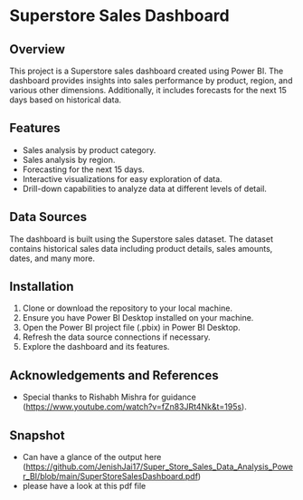 # Superstore Sales Dashboard

## Overview
This project is a Superstore sales dashboard created using Power BI. The dashboard provides insights into sales performance by product, region, and various other dimensions. 
Additionally, it includes forecasts for the next 15 days based on historical data.

## Features
- Sales analysis by product category.
- Sales analysis by region.
- Forecasting for the next 15 days.
- Interactive visualizations for easy exploration of data.
- Drill-down capabilities to analyze data at different levels of detail.

## Data Sources
The dashboard is built using the Superstore sales dataset. The dataset contains historical sales data including product details, sales amounts, dates, and many more.

## Installation
1. Clone or download the repository to your local machine.
2. Ensure you have Power BI Desktop installed on your machine.
3. Open the Power BI project file (.pbix) in Power BI Desktop.
4. Refresh the data source connections if necessary.
5. Explore the dashboard and its features.


## Acknowledgements and References
- Special thanks to Rishabh Mishra for guidance (https://www.youtube.com/watch?v=fZn83JRt4Nk&t=195s).

## Snapshot 
- Can have a glance of the output here (https://github.com/JenishJai17/Super_Store_Sales_Data_Analysis_Power_BI/blob/main/SuperStoreSalesDashboard.pdf)
- please have a look at this pdf file

